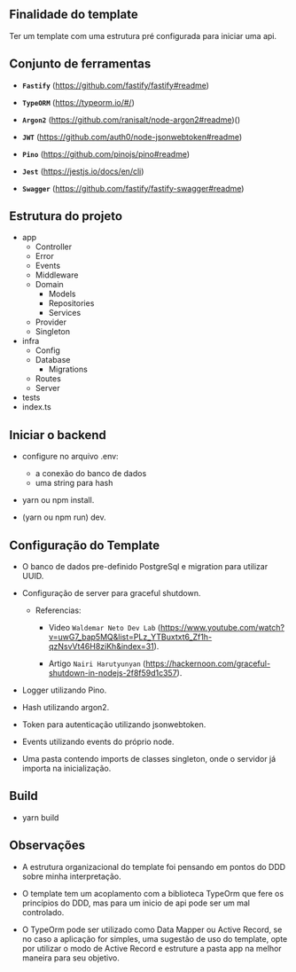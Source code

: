 ## Finalidade do template

Ter um template com uma estrutura pré configurada para iniciar uma api.

## Conjunto de ferramentas

- **`Fastify`** (https://github.com/fastify/fastify#readme)

- **`TypeORM`** (https://typeorm.io/#/)

- **`Argon2`** (https://github.com/ranisalt/node-argon2#readme)()

- **`JWT`** (https://github.com/auth0/node-jsonwebtoken#readme)

- **`Pino`** (https://github.com/pinojs/pino#readme)

- **`Jest`** (https://jestjs.io/docs/en/cli)

- **`Swagger`** (https://github.com/fastify/fastify-swagger#readme)

## Estrutura do projeto

- app
  - Controller
  - Error
  - Events
  - Middleware
  - Domain
    - Models
    - Repositories
    - Services
  - Provider
  - Singleton
- infra
  - Config
  - Database
    - Migrations
  - Routes
  - Server
- tests
- index.ts

## Iniciar o backend

- configure no arquivo .env:

  - a conexão do banco de dados
  - uma string para hash

- yarn ou npm install.

- (yarn ou npm run) dev.

## Configuração do Template

- O banco de dados pre-definido PostgreSql e migration para utilizar UUID.

- Configuração de server para graceful shutdown.

  - Referencias:

    - Video `Waldemar Neto Dev Lab` (https://www.youtube.com/watch?v=uwG7_bap5MQ&list=PLz_YTBuxtxt6_Zf1h-qzNsvVt46H8ziKh&index=31).

    - Artigo `Nairi Harutyunyan` (https://hackernoon.com/graceful-shutdown-in-nodejs-2f8f59d1c357).

- Logger utilizando Pino.

- Hash utilizando argon2.

- Token para autenticação utilizando jsonwebtoken.

- Events utilizando events do próprio node.

- Uma pasta contendo imports de classes singleton, onde o servidor já importa na inicialização.

## Build

- yarn build

## Observações

- A estrutura organizacional do template foi pensando em pontos do DDD sobre minha interpretação.

- O template tem um acoplamento com a biblioteca TypeOrm que fere os princípios do DDD, mas para um inicio de api pode ser um mal controlado.

- O TypeOrm pode ser utilizado como Data Mapper ou Active Record, se no caso a aplicação for simples, uma sugestão de uso do template, opte por utilizar o modo de Active Record e estruture a pasta app na melhor maneira para seu objetivo.
